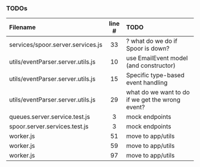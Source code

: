 ### TODOs
| Filename | line # | TODO
|:------|:------:|:------
| services/spoor.server.services.js | 33 | ? what do we do if Spoor is down?
| utils/eventParser.server.utils.js | 10 | use EmailEvent model (and constructor)
| utils/eventParser.server.utils.js | 15 | Specific type-based event handling
| utils/eventParser.server.utils.js | 29 | what do we want to do if we get the wrong event?
| queues.server.service.test.js | 3 | mock endpoints
| spoor.server.services.test.js | 3 | mock endpoints
| worker.js | 51 | move to app/utils
| worker.js | 59 | move to app/utils
| worker.js | 97 | move to app/utils